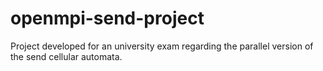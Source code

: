 # openmpi-send-project
Project developed for an university exam regarding the parallel version of the send cellular automata.

